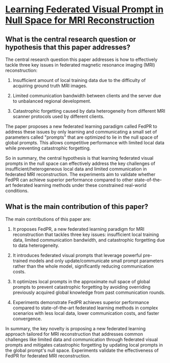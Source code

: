 # [Learning Federated Visual Prompt in Null Space for MRI Reconstruction](https://arxiv.org/abs/2303.16181)

## What is the central research question or hypothesis that this paper addresses?

 The central research question this paper addresses is how to effectively tackle three key issues in federated magnetic resonance imaging (MRI) reconstruction: 

1) Insufficient amount of local training data due to the difficulty of acquiring ground truth MRI images. 

2) Limited communication bandwidth between clients and the server due to unbalanced regional development.

3) Catastrophic forgetting caused by data heterogeneity from different MRI scanner protocols used by different clients.

The paper proposes a new federated learning paradigm called FedPR to address these issues by only learning and communicating a small set of parameters called "prompts" that are optimized to lie in the null space of global prompts. This allows competitive performance with limited local data while preventing catastrophic forgetting.

So in summary, the central hypothesis is that learning federated visual prompts in the null space can effectively address the key challenges of insufficient/heterogeneous local data and limited communication in federated MRI reconstruction. The experiments aim to validate whether FedPR can achieve superior performance compared to other state-of-the-art federated learning methods under these constrained real-world conditions.


## What is the main contribution of this paper?

 The main contributions of this paper are:

1. It proposes FedPR, a new federated learning paradigm for MRI reconstruction that tackles three key issues: insufficient local training data, limited communication bandwidth, and catastrophic forgetting due to data heterogeneity. 

2. It introduces federated visual prompts that leverage powerful pre-trained models and only update/communicate small prompt parameters rather than the whole model, significantly reducing communication costs.

3. It optimizes local prompts in the approximate null space of global prompts to prevent catastrophic forgetting by avoiding overriding previously acquired global knowledge from past communication rounds. 

4. Experiments demonstrate FedPR achieves superior performance compared to state-of-the-art federated learning methods in complex scenarios with less local data, lower communication costs, and faster convergence.

In summary, the key novelty is proposing a new federated learning approach tailored for MRI reconstruction that addresses common challenges like limited data and communication through federated visual prompts and mitigates catastrophic forgetting by updating local prompts in the global prompt's null space. Experiments validate the effectiveness of FedPR for federated MRI reconstruction.
